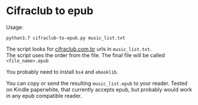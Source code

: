 # Cifraclub to epub

Usage:
    
    python3.7 cifraclub-to-epub.py music_list.txt

The script looks for [cifraclub.com.br](https://www.cifraclub.com.br/) urls in `music_list.txt`.  
The script uses the order from the file.
The final file will be called `<file_name>.epub`

You probably need to install `bs4` and `ebooklib`.

You can copy or send the resulting `music_list.epub` to your reader. Tested on Kindle paperwhite, that currently accepts epub, but probably would work in any epub compatible reader.

